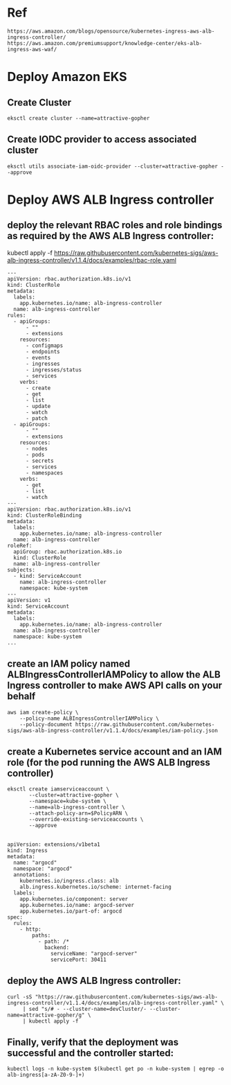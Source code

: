 # Ref
```
https://aws.amazon.com/blogs/opensource/kubernetes-ingress-aws-alb-ingress-controller/
https://aws.amazon.com/premiumsupport/knowledge-center/eks-alb-ingress-aws-waf/
```
# Deploy Amazon EKS
## Create Cluster
```
eksctl create cluster --name=attractive-gopher
```

## Create IODC provider to access associated cluster
```
eksctl utils associate-iam-oidc-provider --cluster=attractive-gopher --approve
```
# Deploy AWS ALB Ingress controller

## deploy the relevant RBAC roles and role bindings as required by the AWS ALB Ingress controller:
kubectl apply -f https://raw.githubusercontent.com/kubernetes-sigs/aws-alb-ingress-controller/v1.1.4/docs/examples/rbac-role.yaml
```
---
apiVersion: rbac.authorization.k8s.io/v1
kind: ClusterRole
metadata:
  labels:
    app.kubernetes.io/name: alb-ingress-controller
  name: alb-ingress-controller
rules:
  - apiGroups:
      - ""
      - extensions
    resources:
      - configmaps
      - endpoints
      - events
      - ingresses
      - ingresses/status
      - services
    verbs:
      - create
      - get
      - list
      - update
      - watch
      - patch
  - apiGroups:
      - ""
      - extensions
    resources:
      - nodes
      - pods
      - secrets
      - services
      - namespaces
    verbs:
      - get
      - list
      - watch
---
apiVersion: rbac.authorization.k8s.io/v1
kind: ClusterRoleBinding
metadata:
  labels:
    app.kubernetes.io/name: alb-ingress-controller
  name: alb-ingress-controller
roleRef:
  apiGroup: rbac.authorization.k8s.io
  kind: ClusterRole
  name: alb-ingress-controller
subjects:
  - kind: ServiceAccount
    name: alb-ingress-controller
    namespace: kube-system
---
apiVersion: v1
kind: ServiceAccount
metadata:
  labels:
    app.kubernetes.io/name: alb-ingress-controller
  name: alb-ingress-controller
  namespace: kube-system
...
```
## create an IAM policy named ALBIngressControllerIAMPolicy to allow the ALB Ingress controller to make AWS API calls on your behalf
```
aws iam create-policy \
    --policy-name ALBIngressControllerIAMPolicy \
    --policy-document https://raw.githubusercontent.com/kubernetes-sigs/aws-alb-ingress-controller/v1.1.4/docs/examples/iam-policy.json
```
## create a Kubernetes service account and an IAM role (for the pod running the AWS ALB Ingress controller)
```
eksctl create iamserviceaccount \
       --cluster=attractive-gopher \
       --namespace=kube-system \
       --name=alb-ingress-controller \
       --attach-policy-arn=$PolicyARN \
       --override-existing-serviceaccounts \
       --approve
```

##
```
apiVersion: extensions/v1beta1
kind: Ingress
metadata:
  name: "argocd"
  namespace: "argocd"
  annotations:
    kubernetes.io/ingress.class: alb
    alb.ingress.kubernetes.io/scheme: internet-facing
  labels:
    app.kubernetes.io/component: server
    app.kubernetes.io/name: argocd-server
    app.kubernetes.io/part-of: argocd 
spec:
  rules:
    - http:
        paths:
          - path: /*
            backend:
              serviceName: "argocd-server"
              servicePort: 30411
```

## deploy the AWS ALB Ingress controller:
```
curl -sS "https://raw.githubusercontent.com/kubernetes-sigs/aws-alb-ingress-controller/v1.1.4/docs/examples/alb-ingress-controller.yaml" \
     | sed "s/# - --cluster-name=devCluster/- --cluster-name=attractive-gopher/g" \
     | kubectl apply -f 
```

## Finally, verify that the deployment was successful and the controller started:
```
kubectl logs -n kube-system $(kubectl get po -n kube-system | egrep -o alb-ingress[a-zA-Z0-9-]+)
```
